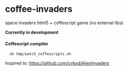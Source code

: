 # coffee-invaders

space invaders html5 + coffescript game (no external libs)

__Currently in development__

#### Coffescript compiler

      sh tmp/watch_coffescripts.sh


Inspired to: https://github.com/cykod/AlienInvaders